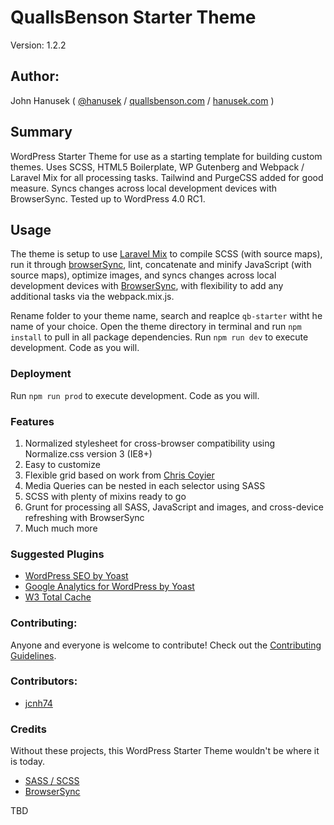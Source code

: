 # QuallsBenson Starter Theme

Version: 1.2.2

## Author:

John Hanusek ( [@hanusek](http://twitter.com/hanusek) / [quallsbenson.com](http://quallsbenson.com) / [hanusek.com](http://hanusek.com) )

## Summary

WordPress Starter Theme for use as a starting template for building custom themes. Uses SCSS, HTML5 Boilerplate, WP Gutenberg and Webpack / Laravel Mix for all processing tasks. Tailwind and PurgeCSS added for good measure. Syncs changes across local development devices with BrowserSync. Tested up to WordPress 4.0 RC1.

## Usage

The theme is setup to use [Laravel Mix](https://laravel.com/docs/8.x/mix) to compile SCSS (with source maps), run it through [browserSync](https://github.com/ai/autoprefixer), lint, concatenate and minify JavaScript (with source maps), optimize images, and syncs changes across local development devices with [BrowserSync](https://github.com/shakyShane/browser-sync), with flexibility to add any additional tasks via the webpack.mix.js. 

Rename folder to your theme name, search and reaplce `qb-starter` witht he name of your choice. Open the theme directory in terminal and run `npm install` to pull in all package dependencies. Run `npm run dev` to execute development. Code as you will.


### Deployment

Run `npm run prod` to execute development. Code as you will.

### Features

1. Normalized stylesheet for cross-browser compatibility using Normalize.css version 3 (IE8+)
2. Easy to customize
3. Flexible grid based on work from [Chris Coyier](https://twitter.com/chriscoyier)
4. Media Queries can be nested in each selector using SASS
5. SCSS with plenty of mixins ready to go
6. Grunt for processing all SASS, JavaScript and images, and cross-device refreshing with BrowserSync
7. Much much more

### Suggested Plugins

* [WordPress SEO by Yoast](http://wordpress.org/extend/plugins/wordpress-seo/)
* [Google Analytics for WordPress by Yoast](http://wordpress.org/extend/plugins/google-analytics-for-wordpress/)
* [W3 Total Cache](http://wordpress.org/extend/plugins/w3-total-cache/)

### Contributing:

Anyone and everyone is welcome to contribute! Check out the [Contributing Guidelines](CONTRIBUTING.md).

### Contributors:

- [jcnh74](https://github.com/jcnh74)

### Credits

Without these projects, this WordPress Starter Theme wouldn't be where it is today.

* [SASS / SCSS](http://sass-lang.com/)
* [BrowserSync](https://github.com/shakyShane/browser-sync)

TBD
